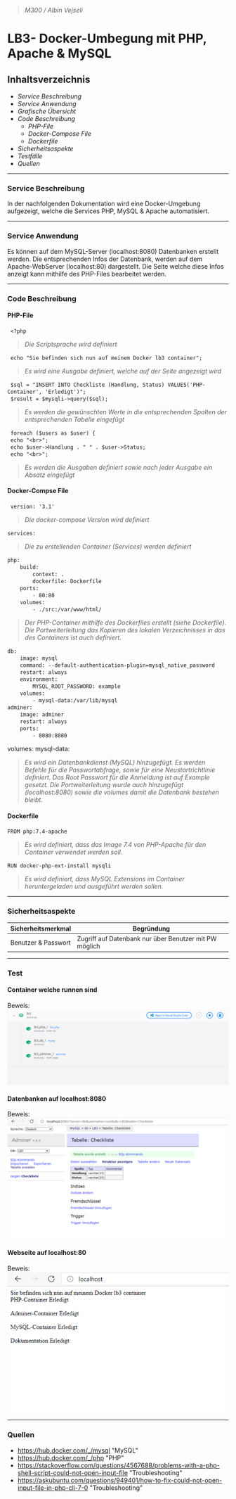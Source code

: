 > *M300 / Albin Vejseli*

# **LB3- Docker-Umbegung mit PHP, Apache & MySQL**

## Inhaltsverzeichnis



- *Service Beschreibung*
- *Service Anwendung*
- *Grafische Übersicht*
- *Code Beschreibung*
    - *PHP-File*
    - *Docker-Compose File*
    - *Dockerfile*
- *Sicherheitsaspekte*
- *Testfälle*
- *Quellen*

---------------------


### Service Beschreibung                
In der nachfolgenden Dokumentation wird eine Docker-Umgebung aufgezeigt, welche die Services PHP, MySQL & Apache automatisiert.

---------------------------



### Service Anwendung
Es können auf dem MySQL-Server (localhost:8080) Datenbanken erstellt werden. Die entsprechenden Infos der Datenbank, werden auf dem Apache-WebServer (localhost:80) dargestellt. Die Seite welche diese Infos anzeigt kann mithilfe des PHP-Files bearbeitet werden.

---------------------------


### Code Beschreibung

#### PHP-File

     <?php
  >*Die Scriptsprache wird definiert*

     echo "Sie befinden sich nun auf meinem Docker lb3 container";
  >*Es wird eine Ausgabe definiert, welche auf der Seite angezeigt wird*

     $sql = "INSERT INTO Checkliste (Handlung, Status) VALUES('PHP-Container', 'Erledigt')";
     $result = $mysqli->query($sql);
  >*Es werden die gewünschten Werte in die entsprechenden Spalten der entsprechenden Tabelle eingefügt*

     foreach ($users as $user) {
     echo "<br>";
     echo $user->Handlung . " " . $user->Status;
     echo "<br>";
  >*Es werden die Ausgaben definiert sowie nach jeder Ausgabe ein Absatz eingefügt*

#### Docker-Compse File

     version: '3.1'
  >*Die docker-compose Version wird definiert*

    services:
  >*Die zu erstellenden Container (Services) werden definiert*

    php:
        build:
            context: .
            dockerfile: Dockerfile
        ports:
            - 80:80
        volumes:
            - ./src:/var/www/html/
  >*Der PHP-Container mithilfe des Dockerfiles erstellt (siehe Dockerfile). Die Portweiterleitung das Kopieren des lokalen Verzeichnisses in das des Containers ist auch definiert.*

    db:
        image: mysql
        command: --default-authentication-plugin=mysql_native_password
        restart: always
        environment:
            MYSQL_ROOT_PASSWORD: example
        volumes:
            - mysql-data:/var/lib/mysql
    adminer:
        image: adminer
        restart: always
        ports:
            - 8080:8080

  volumes:
    mysql-data:
  >*Es wird ein Datenbankdienst (MySQL) hinzugefügt. Es werden Befehle für die Passwortabfrage, sowie für eine Neustartrichtlinie definiert. Das Root Passwort für die Anmeldung ist auf Example gesetzt. Die Portweiterleitung wurde auch hinzugefügt (localhost:8080) sowie die volumes damit die Datenbank bestehen bleibt.*  

#### Dockerfile

    FROM php:7.4-apache
>*Es wird definiert, dass das Image 7.4 von PHP-Apache für den Container verwendet werden soll.*

    RUN docker-php-ext-install mysqli
>*Es wird definiert, dass MySQL Extensions im Container heruntergeladen und ausgeführt werden sollen.*

---------------------------

### Sicherheitsaspekte
|Sicherheitsmerkmal |Begründung                                                             |
|---------------------------|---------------------------------------------------------------|
|Benutzer & Passwort        |Zugriff auf Datenbank nur über Benutzer mit PW möglich         |

---------------------------

### Test

#### Container welche runnen sind
Beweis: ![Container](/lb3/images/Container.png "Container")

#### Datenbanken auf localhost:8080
Beweis: ![Container](/lb3/images/Datenbanken_erstellt.png "Container")

#### Webseite auf localhost:80
Beweis: ![Container](/lb3/images/PHP-Webseite.png "Container")


---------------------------

### Quellen
- <https://hub.docker.com/_/mysql> "MySQL"  
- <https://hub.docker.com/_/php> "PHP"  
- <https://stackoverflow.com/questions/4567688/problems-with-a-php-shell-script-could-not-open-input-file> "Troubleshooting"  
- <https://askubuntu.com/questions/949401/how-to-fix-could-not-open-input-file-in-php-cli-7-0> "Troubleshooting"